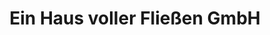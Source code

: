---
title: "Ein Haus voller Fließen GmbH"
url: /chemnitz/ein-haus-voller-fliessen-gmbh/
shop: Fliesen
---